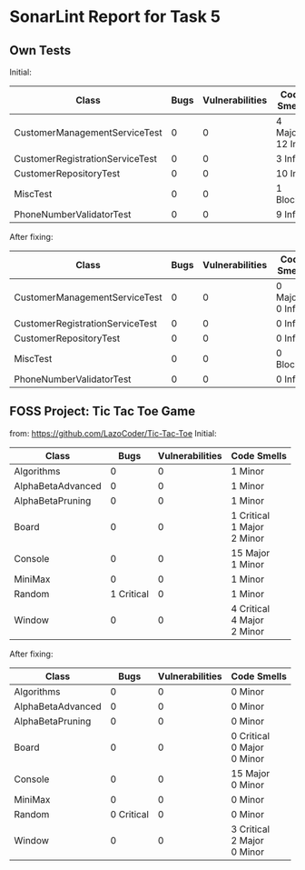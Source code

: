 # SonarLint Report for Task 5

## Own Tests

Initial:

| Class                           | Bugs | Vulnerabilities | Code Smells          |
|---------------------------------|------|-----------------|----------------------| 
| CustomerManagementServiceTest   | 0    | 0               | 4 Major<br/> 12 Info |
| CustomerRegistrationServiceTest | 0    | 0               | 3 Info               |
| CustomerRepositoryTest          | 0    | 0               | 10 Info              |
| MiscTest                        | 0    | 0               | 1 Blocker            | `
| PhoneNumberValidatorTest        | 0    | 0               | 9 Info               | 

After fixing:

| Class                           | Bugs | Vulnerabilities | Code Smells        |
|---------------------------------|------|-----------------|--------------------|
| CustomerManagementServiceTest   | 0    | 0               | 0 Major<br/>0 Info |
| CustomerRegistrationServiceTest | 0    | 0               | 0 Info             |
| CustomerRepositoryTest          | 0    | 0               | 0 Info             |
| MiscTest                        | 0    | 0               | 0 Blocker          | `
| PhoneNumberValidatorTest        | 0    | 0               | 0 Info             | 

## FOSS Project: Tic Tac Toe Game

from: https://github.com/LazoCoder/Tic-Tac-Toe
Initial:

| Class             | Bugs       | Vulnerabilities | Code Smells                        |
|-------------------|------------|-----------------|------------------------------------| 
| Algorithms        | 0          | 0               | 1 Minor                            |
| AlphaBetaAdvanced | 0          | 0               | 1 Minor                            |
| AlphaBetaPruning  | 0          | 0               | 1 Minor                            |
| Board             | 0          | 0               | 1 Critical<br/>1 Major<br/>2 Minor |
| Console           | 0          | 0               | 15 Major<br/>1 Minor               |
| MiniMax           | 0          | 0               | 1 Minor                            |
| Random            | 1 Critical | 0               | 1 Minor                            |
| Window            | 0          | 0               | 4 Critical<br/>4 Major<br/>2 Minor |

After fixing:

| Class             | Bugs       | Vulnerabilities | Code Smells                        |
|-------------------|------------|-----------------|------------------------------------| 
| Algorithms        | 0          | 0               | 0 Minor                            |
| AlphaBetaAdvanced | 0          | 0               | 0 Minor                            |
| AlphaBetaPruning  | 0          | 0               | 0 Minor                            |
| Board             | 0          | 0               | 0 Critical<br/>0 Major<br/>0 Minor |
| Console           | 0          | 0               | 15 Major<br/>0 Minor               |
| MiniMax           | 0          | 0               | 0 Minor                            |
| Random            | 0 Critical | 0               | 0 Minor                            |
| Window            | 0          | 0               | 3 Critical<br/>2 Major<br/>0 Minor |
